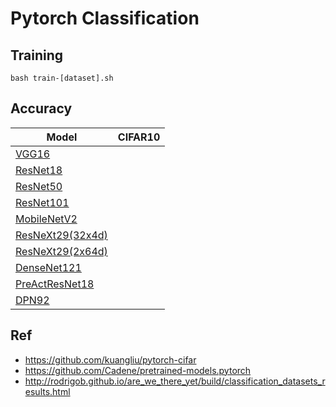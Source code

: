 # Pytorch Classification

## Training

    bash train-[dataset].sh

## Accuracy
| Model             | CIFAR10     |
| ----------------- | ----------- |
| [VGG16](https://arxiv.org/abs/1409.1556)              |        |
| [ResNet18](https://arxiv.org/abs/1512.03385)          |        |
| [ResNet50](https://arxiv.org/abs/1512.03385)          |        |
| [ResNet101](https://arxiv.org/abs/1512.03385)         |        |
| [MobileNetV2](https://arxiv.org/abs/1801.04381)       |        |
| [ResNeXt29(32x4d)](https://arxiv.org/abs/1611.05431)  |        |
| [ResNeXt29(2x64d)](https://arxiv.org/abs/1611.05431)  |        |
| [DenseNet121](https://arxiv.org/abs/1608.06993)       |        |
| [PreActResNet18](https://arxiv.org/abs/1603.05027)    |        |
| [DPN92](https://arxiv.org/abs/1707.01629)             |        |

## Ref
- https://github.com/kuangliu/pytorch-cifar
- https://github.com/Cadene/pretrained-models.pytorch
- http://rodrigob.github.io/are_we_there_yet/build/classification_datasets_results.html

